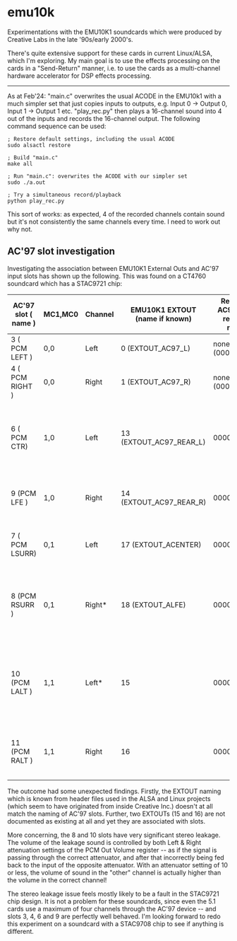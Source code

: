 # emu10k
Experimentations with the EMU10K1 soundcards which were produced by Creative Labs in the late '90s/early 2000's.

There's quite extensive support for these cards in current Linux/ALSA, which I'm exploring. My main goal is to use the effects processing on the cards in a "Send-Return" manner, i.e. to use the cards as a multi-channel hardware accelerator for DSP effects processing.

---

As at Feb'24: "main.c" overwrites the usual ACODE in the EMU10k1 with a much simpler set that just copies inputs to outputs, e.g. Input 0 -> Output 0, Input 1 -> Output 1 etc. "play_rec.py" then plays a 16-channel sound into 4 out of the inputs and records the 16-channel output. The following command sequence can be used:

```
; Restore default settings, including the usual ACODE
sudo alsactl restore

; Build "main.c"
make all

; Run "main.c": overwrites the ACODE with our simpler set
sudo ./a.out

; Try a simultaneous record/playback
python play_rec.py
```

This sort of works: as expected, 4 of the recorded channels contain sound but it's not consistently the same channels every time. I need to work out why not.


## AC'97 slot investigation

Investigating the association between EMU10K1 External Outs and AC'97 input slots has shown up the following. This was found on a CT4760 soundcard which has a STAC9721 chip:

| AC'97 slot  ( name )  |   MC1,MC0    |   Channel  |   EMU10K1 EXTOUT   (name if known)   |   Required AC97SLOT register mask    |  Notes             |
|-----------------------|--------------|------------|--------------------------------------|--------------------------------------|--------------------|
|   3    ( PCM LEFT )   |     0,0      |     Left   |    0 (EXTOUT_AC97_L)                 |       none (00000000h)               |                     |
|   4    ( PCM RIGHT )  |     0,0      |     Right  |    1 (EXTOUT_AC97_R)                 |       none (00000000h)               |                     |
|   6    ( PCM CTR)     |     1,0      |     Left   |    13 (EXTOUT_AC97_REAR_L)            |           00000003h                  | AC97SLOT=0x01 is not sufficient for this channel. Note mismatch between STAC7921 & EMU10k1 naming  |
|   9    (PCM LFE )     |     1,0      |     Right  |    14 (EXTOUT_AC97_REAR_R)            |           00000002h                  | Note mismatch between STAC7921 & EMU10k1 naming                    |
|   7    ( PCM LSURR)     |     0,1      |     Left   |    17 (EXTOUT_ACENTER)            |           00000030h                  | Note mismatch between STAC7921 & EMU10k1 naming |
|   8    (PCM RSURR )     |     0,1      |     Right* |    18 (EXTOUT_ALFE)            |           00000030h                  | Note mismatch between STAC7921 & EMU10k1 naming. This channel has significant stereo leakage    |
|   10    (PCM LALT )     |     1,1      |     Left* |    15                       |           0000000Ch                  |  This channel uses a EXTOUT that is not documented in EMU10K1 header files. This channel has significant stereo leakage    |
|   11    (PCM RALT )     |     1,1      |     Right |    16                       |           0000000Ch                  |   This channel uses a EXTOUT that is not documented in EMU10K1 header files   |

The outcome had some unexpected findings. Firstly, the EXTOUT naming which is known from header files used in the ALSA and Linux projects (which seem to have originated from inside Creative Inc.) doesn't at all match the naming of AC'97 slots.
Further, two EXTOUTs (15 and 16) are not documented as existing at all and yet they are associated with slots.

More concerning, the 8 and 10 slots have very significant stereo leakage. The volume of the leakage sound is controlled by both Left & Right attenuation settings of the PCM Out Volume register -- as if the signal is passing through the correct attenuator, and after that
incorrectly being fed back to the input of the opposite attenuator. With an attenuator setting of 10 or less, the volume of sound in the "other" channel is actually higher than the volume in the correct channel!

The stereo leakage issue feels mostly likely to be a fault in the STAC9721 chip design. It is not a problem for these soundcards, since even the 5.1 cards use a maximum of four channels through the AC'97 device -- and slots 3, 4, 6 and 9 are perfectly well behaved.
I'm looking forward to redo this experiment on a soundcard with a STAC9708 chip to see if anything is different.
